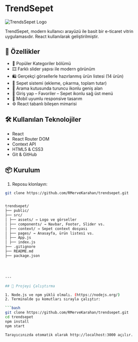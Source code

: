 # TrendSepet


![TrendsSepet Logo](images/trendsepet-logo.png)



TrendSepet, modern kullanıcı arayüzü ile basit bir e-ticaret vitrin uygulamasıdır. React kullanılarak geliştirilmiştir.

## 🚀 Özellikler


- 🧭 Popüler Kategoriler bölümü  
- 🎞️ Farklı slider yapısı ile modern görünüm  
- 🛍️ Gerçekçi görsellerle hazırlanmış ürün listesi (14 ürün)  
- 🛒 Sepet sistemi (ekleme, çıkarma, toplam tutar)  
- 🔎 Arama kutusunda turuncu ikonlu geniş alan  
- 👤 Giriş yap – Favoriler – Sepet ikonlu sağ üst menü  
- 📱 Mobil uyumlu responsive tasarım  
- ⚙️ React tabanlı bileşen mimarisi


## 🛠️ Kullanılan Teknolojiler

- React  
- React Router DOM  
- Context API  
- HTML5 & CSS3  
- Git & GitHub  

## 📦 Kurulum

1. Reposu klonlayın:
```bash
git clone https://github.com/RMerveKarahan/trendsepet.git


trendsepet/
├── public/
├── src/
│ ├── assets/ → Logo ve görseller
│ ├── components/ → Navbar, Footer, Slider vs.
│ ├── context/ → Sepet context dosyası
│ ├── pages/ → Anasayfa, ürün listesi vs.
│ ├── App.js
│ ├── index.js
├── .gitignore
├── README.md
├── package.json




---

## 🚀 Projeyi Çalıştırma

1. Node.js ve npm yüklü olmalı. (https://nodejs.org/)  
2. Terminalde şu komutları sırayla çalıştır:

```bash
git clone https://github.com/RMerveKarahan/trendsepet.git
cd trendsepet
npm install
npm start

Tarayıcınızda otomatik olarak http://localhost:3000 açılır.
